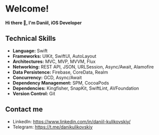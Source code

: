 # Welcome!
**Hi there 👋, I'm Daniil, iOS Developer**  

## **Technical Skills**
- **Language:** Swift
- **Frameworks:** UIKit, SwiftUI, AutoLayout  
- **Architectures:** MVC, MVP, MVVM, Flux 
- **Networking:** REST API, JSON, URLSession, Async/Await, Alamofire  
- **Data Persistence:** Firebase, CoreData, Realm
- **Concurrency:** GCD, Async/Await
- **Dependency Management:** SPM, CocoaPods   
- **Dependencies:** Kingfisher, SnapKit, SwiftLint, AVFoundation  
- **Version Control:** Git   

## Contact me

- LinkedIn: https://www.linkedin.com/in/daniil-kulikovskiy/
- Telegram: https://t.me/danikulikovskiy
